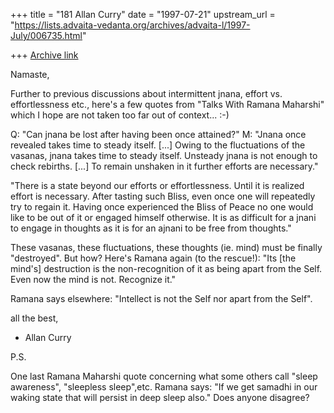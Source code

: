+++
title = "181 Allan Curry"
date = "1997-07-21"
upstream_url = "https://lists.advaita-vedanta.org/archives/advaita-l/1997-July/006735.html"

+++
[Archive link](https://lists.advaita-vedanta.org/archives/advaita-l/1997-July/006735.html)

Namaste,

Further to previous discussions about intermittent jnana, effort vs.
effortlessness etc., here's a few quotes from "Talks With Ramana Maharshi"
which I hope are not taken too far out of context...    :-)

Q: "Can jnana be lost after having been once attained?"
M: "Jnana once revealed takes time to steady itself. [...] Owing to the
fluctuations of the vasanas, jnana takes time to steady itself. Unsteady
jnana is not enough to check rebirths. [...] To remain unshaken in it
further efforts are necessary."

"There is a state beyond our efforts or effortlessness. Until it is
realized effort is necessary. After tasting such Bliss, even once one will
repeatedly try to regain it. Having once experienced the Bliss of Peace no
one would like to be out of it or engaged himself otherwise. It is as
difficult for a jnani to engage in thoughts as it is for an ajnani to be
free from thoughts."

These vasanas, these fluctuations, these thoughts (ie. mind) must be
finally "destroyed". But how?  Here's Ramana again (to the rescue!):
"Its [the mind's] destruction is the non-recognition of it as being apart
from the Self. Even now the mind is not. Recognize it."

Ramana says elsewhere: "Intellect is not the Self nor apart from the Self".


all the best,

- Allan Curry

P.S.

One last Ramana Maharshi quote concerning what some others call "sleep
awareness", "sleepless sleep",etc. Ramana says:  "If we get samadhi in our
waking state that will persist in deep sleep also."  Does anyone disagree?

